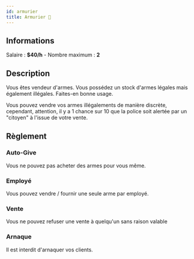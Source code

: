 ```yaml
---
id: armurier
title: Armurier 🔫
---
```


## Informations
Salaire : **$40/h** - Nombre maximum : **2**

## Description
Vous êtes vendeur d'armes. Vous possédez un stock d'armes légales mais également illégales. Faites-en bonne usage.

Vous pouvez vendre vos armes illégalements de manière discrète, cependant, attention, il y a 1 chance sur 10 que la police soit alertée par un "citoyen" à l'issue de votre vente. 

## Règlement

### Auto-Give
Vous ne pouvez pas acheter des armes pour vous même.

### Employé
Vous pouvez vendre / fournir une seule arme par employé.

### Vente
Vous ne pouvez refuser une vente à quelqu'un sans raison valable

### Arnaque
Il est interdit d'arnaquer vos clients.
